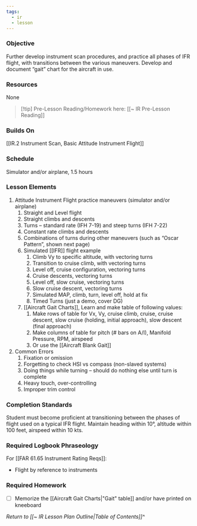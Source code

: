 ```yaml
---
tags:
  - ir
  - lesson
---
```

### Objective
Further develop instrument scan procedures, and practice all phases of IFR flight, with transitions between the various maneuvers. Develop and document “gait” chart for the aircraft in use. 

### Resources
None

> [!tip] Pre-Lesson Reading/Homework here: [[~ IR Pre-Lesson Reading]]

### Builds On
[[IR.2 Instrument Scan, Basic Attitude Instrument Flight]]

### Schedule
Simulator and/or airplane, 1.5 hours 

### Lesson Elements
1. Attitude Instrument Flight practice maneuvers (simulator and/or airplane)
	1. Straight and Level flight
	2. Straight climbs and descents 
	3. Turns – standard rate (IFH 7-19) and steep turns (IFH 7-22) 
	4. Constant rate climbs and descents 
	5. Combinations of turns during other maneuvers (such as “Oscar Pattern”, shown next page) 
	6. Simulated [[IFR]] flight example 
		1. Climb Vy to specific altitude, with vectoring turns 
		2. Transition to cruise climb, with vectoring turns 
		3. Level off, cruise configuration, vectoring turns 
		4. Cruise descents, vectoring turns 
		5. Level off, slow cruise, vectoring turns 
		6. Slow cruise descent, vectoring turns 
		7. Simulated MAP, climb, turn, level off, hold at fix 
		8. Timed Turns (just a demo, cover DG)
	7. [[Aircraft Gait Charts]], Learn and make table of following values: 
		1. Make rows of table for Vx, Vy, cruise climb, cruise, cruise descent, slow cruise (holding, initial approach), slow descent (final approach)
		2. Make columns of table for pitch (# bars on A/I), Manifold Pressure, RPM, airspeed 
		3. Or use the [[Aircraft Blank Gait]]
2. Common Errors
	1. Fixation or omission
	2. Forgetting to check HSI vs compass (non-slaved systems) 
	3. Doing things while turning – should do nothing else until turn is complete 
	4. Heavy touch, over-controlling
	5. Improper trim control

### Completion Standards
Student must become proficient at transitioning between the phases of flight used on a typical IFR flight. Maintain heading within 10°, altitude within 100 feet, airspeed within 10 kts.

### Required Logbook Phraseology
For [[FAR 61.65 Instrument Rating Reqs]]:
- Flight by reference to instruments

### Required Homework
- [ ] Memorize the [[Aircraft Gait Charts|"Gait" table]] and/or have printed on kneeboard

*Return to [[~ IR Lesson Plan Outline|Table of Contents]]^*